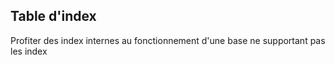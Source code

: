 
## Table d'index

Profiter des index internes au fonctionnement d'une base ne supportant pas les index
